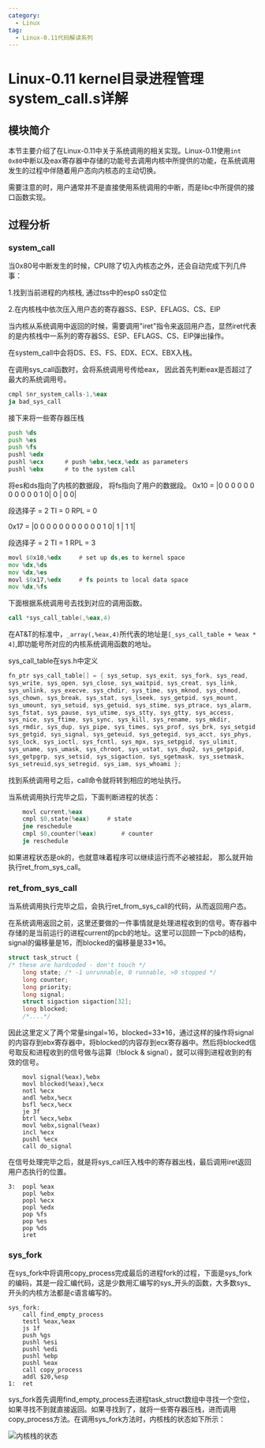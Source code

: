 ```yaml
---
category:
  - Linux
tag:
  - Linux-0.11代码解读系列
---
```



# Linux-0.11 kernel目录进程管理system_call.s详解

## 模块简介

本节主要介绍了在Linux-0.11中关于系统调用的相关实现。Linux-0.11使用```int 0x80```中断以及eax寄存器中存储的功能号去调用内核中所提供的功能，在系统调用发生的过程中伴随着用户态向内核态的主动切换。

需要注意的时，用户通常并不是直接使用系统调用的中断，而是libc中所提供的接口函数实现。

## 过程分析

### system_call

当0x80号中断发生的时候，CPU除了切入内核态之外，还会自动完成下列几件事：

1.找到当前进程的内核栈, 通过tss中的esp0 ss0定位

2.在内核栈中依次压入用户态的寄存器SS、ESP、EFLAGS、CS、EIP

当内核从系统调用中返回的时候，需要调用"iret"指令来返回用户态，显然iret代表的是内核栈中一系列的寄存器SS、ESP、EFLAGS、CS、EIP弹出操作。

在system_call中会将DS、ES、FS、EDX、ECX、EBX入栈。

在调用sys_call函数时，会将系统调用号传给eax， 因此首先判断eax是否超过了最大的系统调用号。

```asm
cmpl $nr_system_calls-1,%eax
ja bad_sys_call
```

接下来将一些寄存器压栈
```asm
push %ds
push %es
push %fs
pushl %edx
pushl %ecx		# push %ebx,%ecx,%edx as parameters
pushl %ebx		# to the system call
```

将es和ds指向了内核的数据段， 将fs指向了用户的数据段。
0x10 = |0 0 0 0 0 0 0 0 0 0 0 1 0| 0 | 0 0|

段选择子 = 2
TI = 0
RPL = 0

0x17 = |0 0 0 0 0 0 0 0 0 0 0 1 0| 1 | 1 1|

段选择子 = 2
TI = 1
RPL = 3

```asm
movl $0x10,%edx		# set up ds,es to kernel space
mov %dx,%ds
mov %dx,%es
movl $0x17,%edx		# fs points to local data space
mov %dx,%fs
```
下面根据系统调用号去找到对应的调用函数。

```asm
call *sys_call_table(,%eax,4)
```

在AT&T的标准中，```_array(,%eax,4)```所代表的地址是```[_sys_call_table + %eax * 4]```,即功能号所对应的内核系统调用函数的地址。

sys_call_table在sys.h中定义

```c
fn_ptr sys_call_table[] = { sys_setup, sys_exit, sys_fork, sys_read,
sys_write, sys_open, sys_close, sys_waitpid, sys_creat, sys_link,
sys_unlink, sys_execve, sys_chdir, sys_time, sys_mknod, sys_chmod,
sys_chown, sys_break, sys_stat, sys_lseek, sys_getpid, sys_mount,
sys_umount, sys_setuid, sys_getuid, sys_stime, sys_ptrace, sys_alarm,
sys_fstat, sys_pause, sys_utime, sys_stty, sys_gtty, sys_access,
sys_nice, sys_ftime, sys_sync, sys_kill, sys_rename, sys_mkdir,
sys_rmdir, sys_dup, sys_pipe, sys_times, sys_prof, sys_brk, sys_setgid,
sys_getgid, sys_signal, sys_geteuid, sys_getegid, sys_acct, sys_phys,
sys_lock, sys_ioctl, sys_fcntl, sys_mpx, sys_setpgid, sys_ulimit,
sys_uname, sys_umask, sys_chroot, sys_ustat, sys_dup2, sys_getppid,
sys_getpgrp, sys_setsid, sys_sigaction, sys_sgetmask, sys_ssetmask,
sys_setreuid,sys_setregid, sys_iam, sys_whoami };
```

找到系统调用号之后，call命令就将转到相应的地址执行。

当系统调用执行完毕之后，下面判断进程的状态：

```asm
	movl current,%eax
	cmpl $0,state(%eax)		# state
	jne reschedule
	cmpl $0,counter(%eax)		# counter
	je reschedule
```

如果进程状态是ok的，也就意味着程序可以继续运行而不必被挂起， 那么就开始执行ret_from_sys_call。

### ret_from_sys_call

当系统调用执行完毕之后，会执行ret_from_sys_call的代码，从而返回用户态。

在系统调用返回之前，这里还要做的一件事情就是处理进程收到的信号。寄存器中存储的是当前运行的进程current的pcb的地址。这里可以回顾一下pcb的结构，signal的偏移量是16，而blocked的偏移量是33*16。

```c
struct task_struct {
/* these are hardcoded - don't touch */
	long state;	/* -1 unrunnable, 0 runnable, >0 stopped */
	long counter;
	long priority;
	long signal;
	struct sigaction sigaction[32];
	long blocked;	
	/*....*/
```

因此这里定义了两个常量singal=16，blocked=33*16，通过这样的操作将signal的内容存到ebx寄存器中，将blocked的内容存到ecx寄存器中。然后将blocked信号取反和进程收到的信号做与运算（!block & signal），就可以得到进程收到的有效的信号。

```x86asm
	movl signal(%eax),%ebx
	movl blocked(%eax),%ecx
	notl %ecx
	andl %ebx,%ecx
	bsfl %ecx,%ecx
	je 3f
	btrl %ecx,%ebx
	movl %ebx,signal(%eax)
	incl %ecx
	pushl %ecx
	call do_signal
```

在信号处理完毕之后，就是将sys_call压入栈中的寄存器出栈，最后调用iret返回用户态执行的位置。

```x86asm
3:	popl %eax
	popl %ebx
	popl %ecx
	popl %edx
	pop %fs
	pop %es
	pop %ds
	iret
```


### sys_fork

在sys_fork中将调用copy_process完成最后的进程fork的过程，下面是sys_fork的编码，其是一段汇编代码，这是少数用汇编写的sys_开头的函数，大多数sys_开头的内核方法都是c语言编写的。

```x86asm
sys_fork:
	call find_empty_process
	testl %eax,%eax
	js 1f
	push %gs
	pushl %esi
	pushl %edi
	pushl %ebp
	pushl %eax
	call copy_process
	addl $20,%esp
1:	ret
```

sys_fork首先调用find_empty_process去进程task_struct数组中寻找一个空位，如果寻找不到就直接返回。如果寻找到了，就将一些寄存器压栈，进而调用copy_process方法。在调用sys_fork方法时，内核栈的状态如下所示：

![内核栈的状态](https://github.com/zgjsxx/static-img-repo/raw/main/blog/Linux/kernel/Linux-0.11/Linux-0.11-kernel/fork/system_call_stack.png)